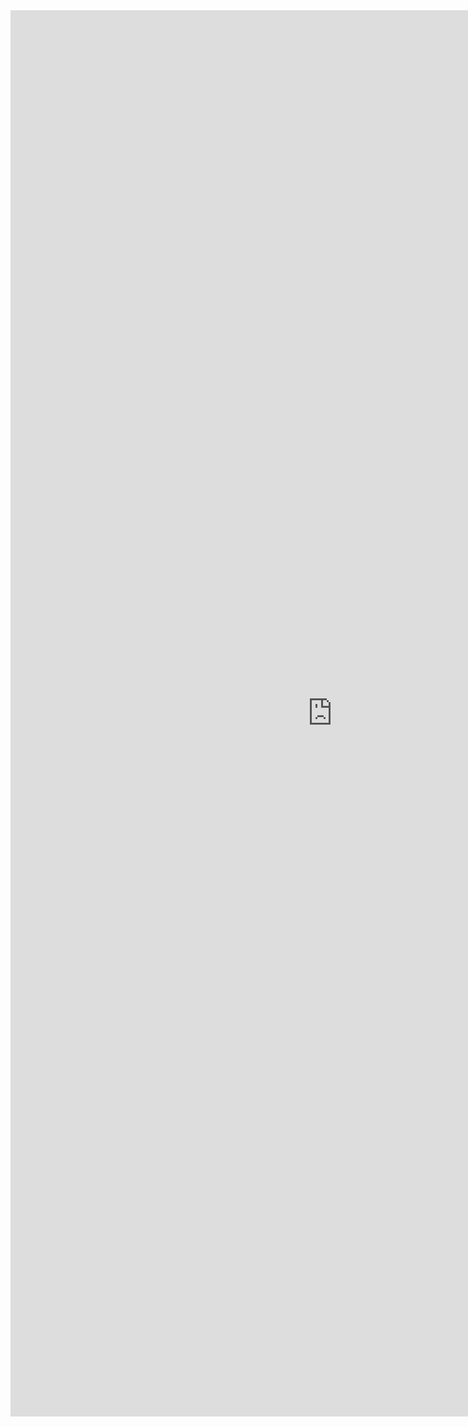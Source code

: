 <iframe allowtransparency="true" frameborder="0" scrolling="no" src="http://udsfoundation.webs.com/report" style="border: none; height: 2250px; width: 1030px;"> </iframe>

